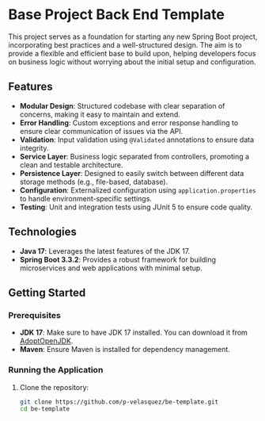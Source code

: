 # Base Project Back End Template

This project serves as a foundation for starting any new Spring Boot project, incorporating best practices and a well-structured design. The aim is to provide a flexible and efficient base to build upon, helping developers focus on business logic without worrying about the initial setup and configuration.

## Features

- **Modular Design**: Structured codebase with clear separation of concerns, making it easy to maintain and extend.
- **Error Handling**: Custom exceptions and error response handling to ensure clear communication of issues via the API.
- **Validation**: Input validation using `@Validated` annotations to ensure data integrity.
- **Service Layer**: Business logic separated from controllers, promoting a clean and testable architecture.
- **Persistence Layer**: Designed to easily switch between different data storage methods (e.g., file-based, database).
- **Configuration**: Externalized configuration using `application.properties` to handle environment-specific settings.
- **Testing**: Unit and integration tests using JUnit 5 to ensure code quality.

## Technologies

- **Java 17**: Leverages the latest features of the JDK 17.
- **Spring Boot 3.3.2**: Provides a robust framework for building microservices and web applications with minimal setup.

## Getting Started

### Prerequisites

- **JDK 17**: Make sure to have JDK 17 installed. You can download it from [AdoptOpenJDK](https://adoptopenjdk.net/).
- **Maven**: Ensure Maven is installed for dependency management.

### Running the Application

1. Clone the repository:
   ```bash
   git clone https://github.com/p-velasquez/be-template.git
   cd be-template
   

